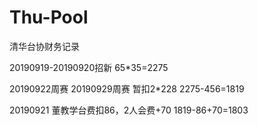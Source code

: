 # Thu-Pool
清华台协财务记录

20190919-20190920招新
65*35=2275

20190922周赛 20190929周赛 暂扣2*228
2275-456=1819

20190921 董教学台费扣86，2人会费+70
1819-86+70=1803


